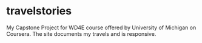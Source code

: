 # travelstories
My Capstone Project for WD4E course offered by University of Michigan on Coursera. The site documents my travels and is responsive.
